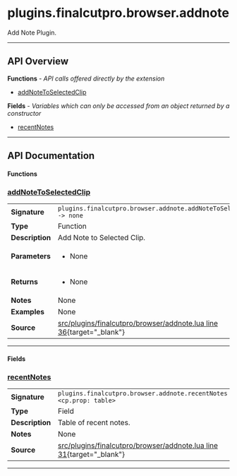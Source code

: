 # plugins.finalcutpro.browser.addnote

Add Note Plugin.

---

## API Overview
**Functions** - _API calls offered directly by the extension_
 * [addNoteToSelectedClip](#addnotetoselectedclip)

**Fields** - _Variables which can only be accessed from an object returned by a constructor_
 * [recentNotes](#recentnotes)


---

## API Documentation

#### Functions


### [addNoteToSelectedClip](#addnotetoselectedclip)

|                                             |                                                                                     |
| --------------------------------------------|-------------------------------------------------------------------------------------|
| **Signature**                               | `plugins.finalcutpro.browser.addnote.addNoteToSelectedClip() -> none`                                                                    |
| **Type**                                    | Function                                                                     |
| **Description**                             | Add Note to Selected Clip.                                                                     |
| **Parameters**                              | <ul><li>None</li></ul> |
| **Returns**                                 | <ul><li>None</li></ul>          |
| **Notes**                                   | None |
| **Examples**                                | None |
| **Source**                                  | [src/plugins/finalcutpro/browser/addnote.lua line 36](https://github.com/CommandPost/CommandPost/blob/develop/src/plugins/finalcutpro/browser/addnote.lua#L36){target="_blank"} |

---

#### Fields


### [recentNotes](#recentnotes)

|                                             |                                                                                     |
| --------------------------------------------|-------------------------------------------------------------------------------------|
| **Signature**                               | `plugins.finalcutpro.browser.addnote.recentNotes <cp.prop: table>`                                                                    |
| **Type**                                    | Field                                                                     |
| **Description**                             | Table of recent notes.                                                                     |
| **Notes**                                   | None |
| **Source**                                  | [src/plugins/finalcutpro/browser/addnote.lua line 31](https://github.com/CommandPost/CommandPost/blob/develop/src/plugins/finalcutpro/browser/addnote.lua#L31){target="_blank"} |

---

